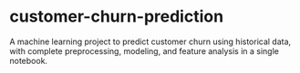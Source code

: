 # customer-churn-prediction
A machine learning project to predict customer churn using historical data, with complete preprocessing, modeling, and feature analysis in a single notebook.
